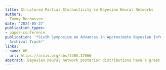 ```yaml
---
title: Structured Partial Stochasticity in Bayesian Neural Networks
authors:
- Tommy Rochussen
date: '2024-05-27'
publication_types:
- paper-conference
publication: '*Sixth Symposium on Advances in Approximate Bayesian Inference - Non
  Archival Track*'
links:
- name: URL
  url: https://arxiv.org/abs/2405.17666
abstract: Bayesian neural network posterior distributions have a great number of modes that correspond to the same network function. The abundance of such modes can make it difficult for approximate inference methods to do their job. Recent work has demonstrated the benefits of partial stochasticity for approximate inference in Bayesian neural networks; inference can be less costly and performance can sometimes be improved. I propose a structured way to select the deterministic subset of weights that removes neuron permutation symmetries, and therefore the corresponding redundant posterior modes. With a drastically simplified posterior distribution, the performance of existing approximate inference schemes is found to be greatly improved.
---
```

